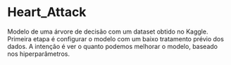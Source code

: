 # Heart_Attack

Modelo de uma árvore de decisão com um dataset obtido no Kaggle. Primeira etapa é configurar o modelo com um baixo tratamento prévio dos dados. A intenção é ver o quanto podemos melhorar o modelo, baseado nos hiperparâmetros.
